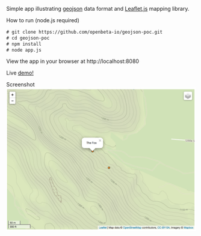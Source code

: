 Simple app illustrating [geojson](https://en.wikipedia.org/wiki/GeoJSON) data format and [Leaflet.js](http://leafletjs.com) mapping library.

How to run (node.js required)
```
# git clone https://github.com/openbeta-io/geojson-poc.git
# cd geojson-poc
# npm install
# node app.js
```
View the app in your browser at http://localhost:8080 

Live [demo!](http://demo-openbeta1.rhcloud.com)

Screenshot
![screen shot](geojson.png)
